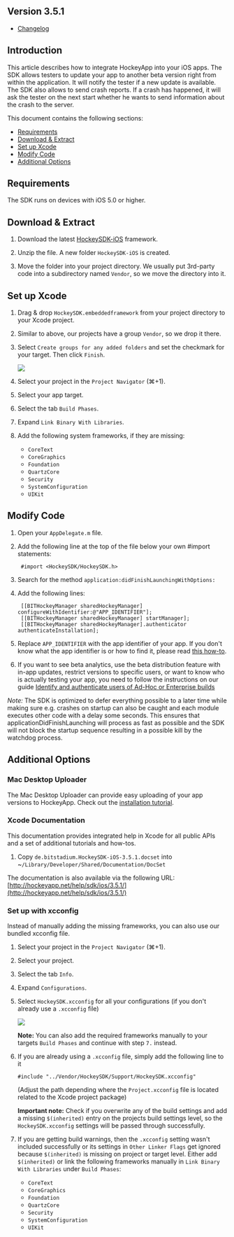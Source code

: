 ## Version 3.5.1

- [Changelog](http://www.hockeyapp.net/help/sdk/ios/3.5.1/docs/docs/Changelog.html)

## Introduction

This article describes how to integrate HockeyApp into your iOS apps. The SDK allows testers to update your app to another beta version right from within the application. It will notify the tester if a new update is available. The SDK also allows to send crash reports. If a crash has happened, it will ask the tester on the next start whether he wants to send information about the crash to the server.

This document contains the following sections:

- [Requirements](#requirements)
- [Download & Extract](#download)
- [Set up Xcode](#xcode)
- [Modify Code](#modify)
- [Additional Options](#options)

<a id="requirements"></a> 
## Requirements

The SDK runs on devices with iOS 5.0 or higher.

<a id="download"></a> 
## Download & Extract

1. Download the latest [HockeySDK-iOS](http://www.hockeyapp.net/releases/) framework.

2. Unzip the file. A new folder `HockeySDK-iOS` is created.

3. Move the folder into your project directory. We usually put 3rd-party code into a subdirectory named `Vendor`, so we move the directory into it.

<a id="xcode"></a> 
## Set up Xcode

1. Drag & drop `HockeySDK.embeddedframework` from your project directory to your Xcode project.

2. Similar to above, our projects have a group `Vendor`, so we drop it there.

3. Select `Create groups for any added folders` and set the checkmark for your target. Then click `Finish`.

    <img src="XcodeCreateGroups_normal.png"/>

4. Select your project in the `Project Navigator` (⌘+1).

5. Select your app target.

6. Select the tab `Build Phases`.

7. Expand `Link Binary With Libraries`.

8. Add the following system frameworks, if they are missing:
    - `CoreText`
    - `CoreGraphics`
    - `Foundation`
    - `QuartzCore`
    - `Security`
    - `SystemConfiguration`
    - `UIKit`

<a id="modify"></a> 
## Modify Code

1. Open your `AppDelegate.m` file.

2. Add the following line at the top of the file below your own #import statements:

        #import <HockeySDK/HockeySDK.h>

3. Search for the method `application:didFinishLaunchingWithOptions:`

4. Add the following lines:

        [[BITHockeyManager sharedHockeyManager] configureWithIdentifier:@"APP_IDENTIFIER"];
        [[BITHockeyManager sharedHockeyManager] startManager];
        [[BITHockeyManager sharedHockeyManager].authenticator authenticateInstallation];

5. Replace `APP_IDENTIFIER` with the app identifier of your app. If you don't know what the app identifier is or how to find it, please read [this how-to](http://support.hockeyapp.net/kb/how-tos/how-to-find-the-app-identifier). 

6. If you want to see beta analytics, use the beta distribution feature with in-app updates, restrict versions to specific users, or want to know who is actually testing your app, you need to follow the instructions on our guide [Identify and authenticate users of Ad-Hoc or Enterprise builds](HowTo-Authenticating-Users-on-iOS)

*Note:* The SDK is optimized to defer everything possible to a later time while making sure e.g. crashes on startup can also be caught and each module executes other code with a delay some seconds. This ensures that applicationDidFinishLaunching will process as fast as possible and the SDK will not block the startup sequence resulting in a possible kill by the watchdog process.

<a id="options"></a> 
## Additional Options

### Mac Desktop Uploader

The Mac Desktop Uploader can provide easy uploading of your app versions to HockeyApp. Check out the [installation tutorial](Guide-Installation-Mac-App).

### Xcode Documentation

This documentation provides integrated help in Xcode for all public APIs and a set of additional tutorials and how-tos.

1. Copy `de.bitstadium.HockeySDK-iOS-3.5.1.docset` into ~`/Library/Developer/Shared/Documentation/DocSet`

The documentation is also available via the following URL: [http://hockeyapp.net/help/sdk/ios/3.5.1/](http://hockeyapp.net/help/sdk/ios/3.5.1/)

### Set up with xcconfig

Instead of manually adding the missing frameworks, you can also use our bundled xcconfig file.

1. Select your project in the `Project Navigator` (⌘+1).

2. Select your project.

3. Select the tab `Info`.

4. Expand `Configurations`.

5. Select `HockeySDK.xcconfig` for all your configurations (if you don't already use a `.xcconfig` file)
    
    <img src="XcodeFrameworks1_normal.png"/>
    
    **Note:** You can also add the required frameworks manually to your targets `Build Phases` and continue with step `7.` instead.

6. If you are already using a `.xcconfig` file, simply add the following line to it

    `#include "../Vendor/HockeySDK/Support/HockeySDK.xcconfig"`
    
    (Adjust the path depending where the `Project.xcconfig` file is located related to the Xcode project package)
    
    **Important note:** Check if you overwrite any of the build settings and add a missing `$(inherited)` entry on the projects build settings level, so the `HockeySDK.xcconfig` settings will be passed through successfully.

7. If you are getting build warnings, then the `.xcconfig` setting wasn't included successfully or its settings in `Other Linker Flags` get ignored because `$(inherited)` is missing on project or target level. Either add `$(inherited)` or link the following frameworks manually in `Link Binary With Libraries` under `Build Phases`:
    - `CoreText`
    - `CoreGraphics`
    - `Foundation`
    - `QuartzCore`
    - `Security`
    - `SystemConfiguration`
    - `UIKit`
